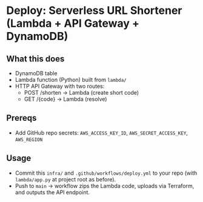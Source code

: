 # Deploy: Serverless URL Shortener (Lambda + API Gateway + DynamoDB)

## What this does
- DynamoDB table
- Lambda function (Python) built from `lambda/`
- HTTP API Gateway with two routes:
  - POST /shorten → Lambda (create short code)
  - GET /{code}   → Lambda (resolve)

## Prereqs
- Add GitHub repo secrets: `AWS_ACCESS_KEY_ID`, `AWS_SECRET_ACCESS_KEY`, `AWS_REGION`

## Usage
- Commit this `infra/` and `.github/workflows/deploy.yml` to your repo (with `lambda/app.py` at project root as before).
- Push to `main` → workflow zips the Lambda code, uploads via Terraform, and outputs the API endpoint.
